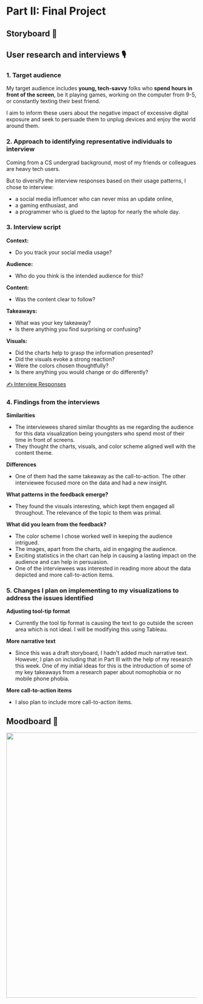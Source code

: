 # Part II: Final Project
## Storyboard 📜
<script src="https://carnegiemellon.shorthandstories.com/staying-healthy-in-the-age-of-screens/embed.js"></script>

## User research and interviews 🎙️
### 1. Target audience
My target audience includes **young, tech-savvy** folks who **spend hours in front of the screen**, be it playing games, working on the computer from 9-5, or constantly texting their best friend.

I aim to inform these users about the negative impact of excessive digital exposure and seek to persuade them to unplug devices and enjoy the world around them.

### 2. Approach to identifying representative individuals to interview
Coming from a CS undergrad background, most of my friends or colleagues are heavy tech users. 

But to diversify the interview responses based on their usage patterns, I chose to interview: 
- a social media influencer who can never miss an update online,
- a gaming enthusiast, and 
- a programmer who is glued to the laptop for nearly the whole day. 

### 3. Interview script
**Context:**
- Do you track your social media usage?

**Audience:**
- Who do you think is the intended audience for this?

**Content:**
- Was the content clear to follow?

**Takeaways:**
- What was your key takeaway?
- Is there anything you find surprising or confusing?

**Visuals:**
- Did the charts help to grasp the information presented?
- Did the visuals evoke a strong reaction?
- Were the colors chosen thoughtfully?
- Is there anything you would change or do differently?

<a href="interview_responses.html" title="Interview Responses">✍️ Interview Responses</a>

### 4. Findings from the interviews
**Similarities**
- The interviewees shared similar thoughts as me regarding the audience for this data visualization being youngsters who spend most of their time in front of screens.
- They thought the charts, visuals, and color scheme aligned well with the content theme.

**Differences**
- One of them had the same takeaway as the call-to-action. The other interviewee focused more on the data and had a new insight.

**What patterns in the feedback emerge?**
- They found the visuals interesting, which kept them engaged all throughout. The relevance of the topic to them was primal.

**What did you learn from the feedback?**
- The color scheme I chose worked well in keeping the audience intrigued.
- The images, apart from the charts, aid in engaging the audience.
- Exciting statistics in the chart can help in causing a lasting impact on the audience and can help in persuasion.
- One of the interviewees was interested in reading more about the data depicted and more call-to-action items.

### 5. Changes I plan on implementing to my visualizations to address the issues identified
**Adjusting tool-tip format**
- Currently the tool tip format is causing the text to go outside the screen area which is not ideal. I will be modifying this using Tableau.

**More narrative text**
- Since this was a draft storyboard, I hadn't added much narrative text.
However, I plan on including that in Part III with the help of my research this week.
One of my initial ideas for this is the introduction of some of my key takeaways from a research paper about nomophobia or no mobile phone phobia.

**More call-to-action items**
- I also plan to include more call-to-action items.

## Moodboard 📱
<p align="center">
<img src="https://i.imgur.com/xdQ0Tdg.png" height=700>
</p>
